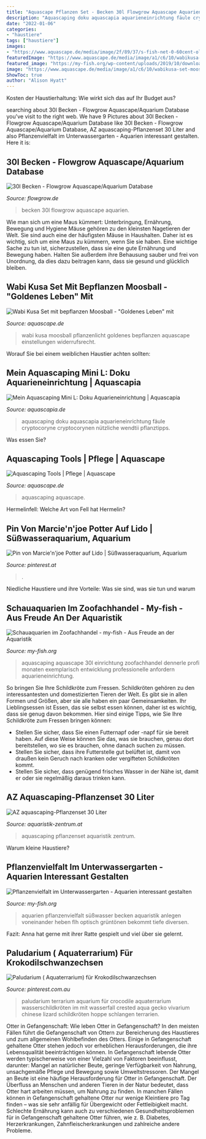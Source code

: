 ```yaml
---
title: "Aquascape Pflanzen Set - Becken 30l Flowgrow Aquascape Aquarien"
description: "Aquascaping doku aquascapia aquarieneinrichtung fäule cryptocoryne cryptocorynen nützliche wendtii pflanztipps"
date: "2022-01-06"
categories:
- "haustiere"
tags: ["haustiere"]
images:
- "https://www.aquascape.de/media/image/2f/89/37/s-fish-net-0-60cent-olYJrgBq8iL6R01.jpg"
featuredImage: "https://www.aquascape.de/media/image/a1/c6/10/wabikusa-set-moosball-dekoration-natur-lifestyle-aquarium-terrarium-hydrokultur-kugelvase-kunst-natur-pflanzenlicht_320x320.png"
featured_image: "https://my-fish.org/wp-content/uploads/2019/10/download_5289_3.jpg"
image: "https://www.aquascape.de/media/image/a1/c6/10/wabikusa-set-moosball-dekoration-natur-lifestyle-aquarium-terrarium-hydrokultur-kugelvase-kunst-natur-pflanzenlicht_320x320.png"
ShowToc: true
author: "Alison Hyatt"
---
```



Kosten der Haustierhaltung: Wie wirkt sich das auf Ihr Budget aus?

	

		
searching about 30l Becken - Flowgrow Aquascape/Aquarium Database you've visit to the right web. We have 9 Pictures about 30l Becken - Flowgrow Aquascape/Aquarium Database like 30l Becken - Flowgrow Aquascape/Aquarium Database, AZ aquascaping-Pflanzenset 30 Liter and also Pflanzenvielfalt im Unterwassergarten - Aquarien interessant gestalten. Here it is:
		
    
## 30l Becken - Flowgrow Aquascape/Aquarium Database

<img loading=lazy src="https://www.flowgrow.de/db/images/tanks/detail/30l-becken-5d33980505098.jpg" onerror="this.onerror=null;this.src='https://tse4.mm.bing.net/th?id=OIP.kiDcsvy1mGTsU4D5lt2PlgHaFi&amp;pid=15.1';" alt="30l Becken - Flowgrow Aquascape/Aquarium Database">

_Source: flowgrow.de_

>becken 30l flowgrow aquascape aquarien. 

	

Wie man sich um eine Maus kümmert: Unterbringung, Ernährung, Bewegung und Hygiene
Mäuse gehören zu den kleinsten Nagetieren der Welt. Sie sind auch eine der häufigsten Mäuse in Haushalten. Daher ist es wichtig, sich um eine Maus zu kümmern, wenn Sie sie haben. Eine wichtige Sache zu tun ist, sicherzustellen, dass sie eine gute Ernährung und Bewegung haben. Halten Sie außerdem ihre Behausung sauber und frei von Unordnung, da dies dazu beitragen kann, dass sie gesund und glücklich bleiben.

    
## Wabi Kusa Set Mit Bepflanzen Moosball - &quot;Goldenes Leben&quot; Mit

<img loading=lazy src="https://www.aquascape.de/media/image/a1/c6/10/wabikusa-set-moosball-dekoration-natur-lifestyle-aquarium-terrarium-hydrokultur-kugelvase-kunst-natur-pflanzenlicht_320x320.png" onerror="this.onerror=null;this.src='https://tse1.mm.bing.net/th?id=OIP.PA53c1On3BPgUUKc9s5DpQAAAA&amp;pid=15.1';" alt="Wabi Kusa Set mit bepflanzen Moosball - &quot;Goldenes Leben&quot; mit">

_Source: aquascape.de_

>wabi kusa moosball pflanzenlicht goldenes bepflanzen aquascape einstellungen widerrufsrecht. 

	

Worauf Sie bei einem weiblichen Haustier achten sollten:

    
## Mein Aquascaping Mini L: Doku Aquarieneinrichtung | Aquascapia

<img loading=lazy src="https://aquascapia.de/wp-content/uploads/2013/03/aquascaping-glasgarten-plants.jpg" onerror="this.onerror=null;this.src='https://tse2.mm.bing.net/th?id=OIP.XFH1RaK2A49UI0iFVfugdwHaD-&amp;pid=15.1';" alt="Mein Aquascaping Mini L: Doku Aquarieneinrichtung | Aquascapia">

_Source: aquascapia.de_

>aquascaping doku aquascapia aquarieneinrichtung fäule cryptocoryne cryptocorynen nützliche wendtii pflanztipps. 

	

Was essen Sie?

    
## Aquascaping Tools | Pflege | Aquascape

<img loading=lazy src="https://www.aquascape.de/media/image/2f/89/37/s-fish-net-0-60cent-olYJrgBq8iL6R01.jpg" onerror="this.onerror=null;this.src='https://tse2.mm.bing.net/th?id=OIP.FPTQlg1CXKy897dC5pJI9AHaF7&amp;pid=15.1';" alt="Aquascaping Tools | Pflege | Aquascape">

_Source: aquascape.de_

>aquascaping aquascape. 

	

Hermelinfell: Welche Art von Fell hat Hermelin?

    
## Pin Von Marcie&#039;n&#039;joe Potter Auf Lido | Süßwasseraquarium, Aquarium

<img loading=lazy src="https://i.pinimg.com/736x/b6/67/77/b6677705dd4c134beda9980d5184d285--aquascaping-tank.jpg" onerror="this.onerror=null;this.src='https://tse4.mm.bing.net/th?id=OIP.Vbq7I-Tx50SG7-a88Q08pAHaG7&amp;pid=15.1';" alt="Pin von Marcie&#039;n&#039;joe Potter auf Lido | Süßwasseraquarium, Aquarium">

_Source: pinterest.at_

>. 

	

Niedliche Haustiere und ihre Vorteile: Was sie sind, was sie tun und warum

    
## Schauaquarien Im Zoofachhandel - My-fish - Aus Freude An Der Aquaristik

<img loading=lazy src="https://my-fish.org/wp-content/uploads/2016/11/Dennerle-Nano-Cube-30L-14.10..jpg" onerror="this.onerror=null;this.src='https://tse3.mm.bing.net/th?id=OIP.I2VzwlvhLGoK59o7U1YsawHaIe&amp;pid=15.1';" alt="Schauaquarien im Zoofachhandel - my-fish - Aus Freude an der Aquaristik">

_Source: my-fish.org_

>aquascaping aquascape 30l einrichtung zoofachhandel dennerle profi monaten exemplarisch entwicklung professionelle anfordern aquarieneinrichtung. 

	

So bringen Sie Ihre Schildkröte zum Fressen.
Schildkröten gehören zu den interessantesten und domestizierten Tieren der Welt. Es gibt sie in allen Formen und Größen, aber sie alle haben ein paar Gemeinsamkeiten. Ihr Lieblingsessen ist Essen, das sie selbst essen können, daher ist es wichtig, dass sie genug davon bekommen. Hier sind einige Tipps, wie Sie Ihre Schildkröte zum Fressen bringen können:
- Stellen Sie sicher, dass Sie einen Futternapf oder -napf für sie bereit haben. Auf diese Weise können Sie das, was sie brauchen, genau dort bereitstellen, wo sie es brauchen, ohne danach suchen zu müssen.
- Stellen Sie sicher, dass ihre Futterstelle gut belüftet ist, damit von draußen kein Geruch nach kranken oder vergifteten Schildkröten kommt.
- Stellen Sie sicher, dass genügend frisches Wasser in der Nähe ist, damit er oder sie regelmäßig daraus trinken kann.

    
## AZ Aquascaping-Pflanzenset 30 Liter

<img loading=lazy src="http://www.aquaristik-zentrum.at/shop/media/images/popup/aquascape_set_30.jpg" onerror="this.onerror=null;this.src='https://tse1.mm.bing.net/th?id=OIP.uK3Q_TDZIN_HPe-ArQOrhwAAAA&amp;pid=15.1';" alt="AZ aquascaping-Pflanzenset 30 Liter">

_Source: aquaristik-zentrum.at_

>aquascaping pflanzenset aquaristik zentrum. 

	

Warum kleine Haustiere?

    
## Pflanzenvielfalt Im Unterwassergarten - Aquarien Interessant Gestalten

<img loading=lazy src="https://my-fish.org/wp-content/uploads/2019/10/download_5289_3.jpg" onerror="this.onerror=null;this.src='https://tse1.mm.bing.net/th?id=OIP.-A9PF86kSFVZStYtunwrpAHaDc&amp;pid=15.1';" alt="Pflanzenvielfalt im Unterwassergarten - Aquarien interessant gestalten">

_Source: my-fish.org_

>aquarien pflanzenvielfalt süßwasser becken aquaristik anlegen voneinander heben flh optisch grüntönen bekommt tiefe diversen. 

	

Fazit: Anna hat gerne mit ihrer Ratte gespielt und viel über sie gelernt.

    
## Paludarium ( Aquaterrarium) Für Krokodilschwanzechsen

<img loading=lazy src="https://i.pinimg.com/originals/21/9f/2a/219f2a573eecb9bbacc1620d581acab5.jpg" onerror="this.onerror=null;this.src='https://tse3.mm.bing.net/th?id=OIP.IbCcX8IesAAaQbyfn2vOXgHaFb&amp;pid=15.1';" alt="Paludarium ( Aquaterrarium) für Krokodilschwanzechsen">

_Source: pinterest.com.au_

>paludarium terrarium aquarium für crocodile aquaterrarium wasserschildkröten im mit wasserfall crested aqua gecko vivarium chinese lizard schildkröten hoppe schlangen terrarien. 

	

Otter in Gefangenschaft: Wie leben Otter in Gefangenschaft?
In den meisten Fällen führt die Gefangenschaft von Ottern zur Bereicherung des Haustieres und zum allgemeinen Wohlbefinden des Otters. Einige in Gefangenschaft gehaltene Otter stehen jedoch vor erheblichen Herausforderungen, die ihre Lebensqualität beeinträchtigen können. In Gefangenschaft lebende Otter werden typischerweise von einer Vielzahl von Faktoren beeinflusst, darunter: Mangel an natürlicher Beute, geringe Verfügbarkeit von Nahrung, unsachgemäße Pflege und Bewegung sowie Umweltstressoren.
Der Mangel an Beute ist eine häufige Herausforderung für Otter in Gefangenschaft. Der Überfluss an Menschen und anderen Tieren in der Natur bedeutet, dass Otter hart arbeiten müssen, um Nahrung zu finden. In manchen Fällen können in Gefangenschaft gehaltene Otter nur wenige Kleintiere pro Tag finden – was sie sehr anfällig für Übergewicht oder Fettleibigkeit macht. Schlechte Ernährung kann auch zu verschiedenen Gesundheitsproblemen für in Gefangenschaft gehaltene Otter führen, wie z. B. Diabetes, Herzerkrankungen, Zahnfleischerkrankungen und zahlreiche andere Probleme.

